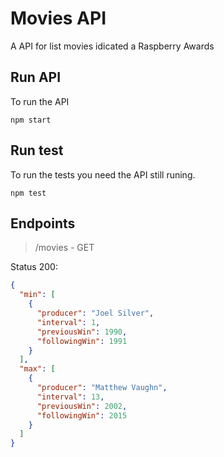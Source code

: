 # Movies API

A API for list movies idicated a Raspberry Awards

## Run API

To run the API

```
npm start
```

## Run test

To run the tests you need the API still runing.

```
npm test
```

## Endpoints

> /movies - GET

Status 200:

```json
{
  "min": [
    {
      "producer": "Joel Silver",
      "interval": 1,
      "previousWin": 1990,
      "followingWin": 1991
    }
  ],
  "max": [
    {
      "producer": "Matthew Vaughn",
      "interval": 13,
      "previousWin": 2002,
      "followingWin": 2015
    }
  ]
}
```
